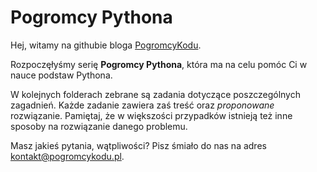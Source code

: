# Pogromcy Pythona

Hej, witamy na githubie bloga <a target="_blank" href="https://pogromcykodu.pl">PogromcyKodu</a>.

Rozpoczęłyśmy serię **Pogromcy Pythona**, która ma na celu pomóc Ci w nauce podstaw Pythona.

W kolejnych folderach zebrane są zadania dotyczące poszczególnych zagadnień. 
Każde zadanie zawiera zaś treść oraz *proponowane* rozwiązanie. 
Pamiętaj, że w większości przypadków istnieją też inne sposoby na rozwiązanie danego problemu.

Masz jakieś pytania, wątpliwości?
Pisz śmiało do nas na adres kontakt@pogromcykodu.pl.
